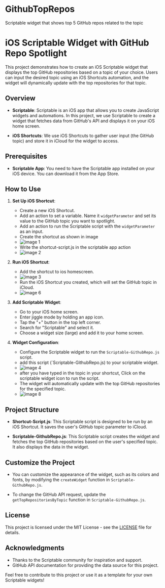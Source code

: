 # GithubTopRepos
Scriptable widget that shows top 5 GitHub repos related to the topic


# iOS Scriptable Widget with GitHub Repo Spotlight

This project demonstrates how to create an iOS Scriptable widget that displays the top GitHub repositories based on a topic of your choice. Users can input the desired topic using an iOS Shortcuts automation, and the widget will dynamically update with the top repositories for that topic.

## Overview

- **Scriptable**: Scriptable is an iOS app that allows you to create JavaScript widgets and automations. In this project, we use Scriptable to create a widget that fetches data from GitHub's API and displays it on your iOS home screen.

- **iOS Shortcuts**: We use iOS Shortcuts to gather user input (the GitHub topic) and store it in iCloud for the widget to access.

## Prerequisites

- **Scriptable App**: You need to have the Scriptable app installed on your iOS device. You can download it from the App Store.

## How to Use

1. **Set Up iOS Shortcut**:
   - Create a new iOS Shortcut.
   - Add an action to set a variable. Name it `widgetParameter` and set its value to the GitHub topic you want to spotlight.
   - Add an action to run the Scriptable script with the `widgetParameter` as an input.
   - Create the shortcut as shown in image
   - ![image 1](https://github.com/Agrim-Ani/GithubTopRepos/blob/main/images/1.PNG)
   - Write the shortcut-script.js in the scriptable app action
   - ![image 2](https://github.com/Agrim-Ani/GithubTopRepos/blob/main/images/2.jpg)

2. **Run iOS Shortcut**:
   - Add the shortcut to ios homescreen.
   - ![image 3](https://github.com/Agrim-Ani/GithubTopRepos/blob/main/images/3.jpg)
   - Run the iOS Shortcut you created, which will set the GitHub topic in iCloud.
   - ![image 6](https://github.com/Agrim-Ani/GithubTopRepos/blob/main/images/6.jpg)

4. **Add Scriptable Widget**:
   - Go to your iOS home screen.
   - Enter jiggle mode by holding an app icon.
   - Tap the "+" button in the top left corner.
   - Search for "Scriptable" and select it.
   - Choose a widget size (large) and add it to your home screen.

5. **Widget Configuration**:
   - Configure the Scriptable widget to run the `Scriptable-GithubRepo.js` script.
   - add this script (`Scriptable-GithubRepo.js) to your scriptable widget.
   - ![image 4](https://github.com/Agrim-Ani/GithubTopRepos/blob/main/images/4.jpg)
   - after you have typed in the topic in your shortcut, Click on the scriptable widget icon to run the script.
   - The widget will automatically update with the top GitHub repositories for the specified topic.
   - ![image 8](https://github.com/Agrim-Ani/GithubTopRepos/blob/main/images/8.PNG)

## Project Structure

- **Shortcut-Script.js**: This Scriptable script is designed to be run by an iOS Shortcut. It saves the user's GitHub topic parameter to iCloud.

- **Scriptable-GithubRepo.js**: This Scriptable script creates the widget and fetches the top GitHub repositories based on the user's specified topic. It also displays the data in the widget.

## Customize the Project

- You can customize the appearance of the widget, such as its colors and fonts, by modifying the `createWidget` function in `Scriptable-GithubRepo.js`.

- To change the GitHub API request, update the `getTopRepositoriesByTopic` function in `Scriptable-GithubRepo.js`.

## License

This project is licensed under the MIT License - see the [LICENSE](LICENSE) file for details.

## Acknowledgments

- Thanks to the Scriptable community for inspiration and support.
- GitHub API documentation for providing the data source for this project.

Feel free to contribute to this project or use it as a template for your own Scriptable widgets!

